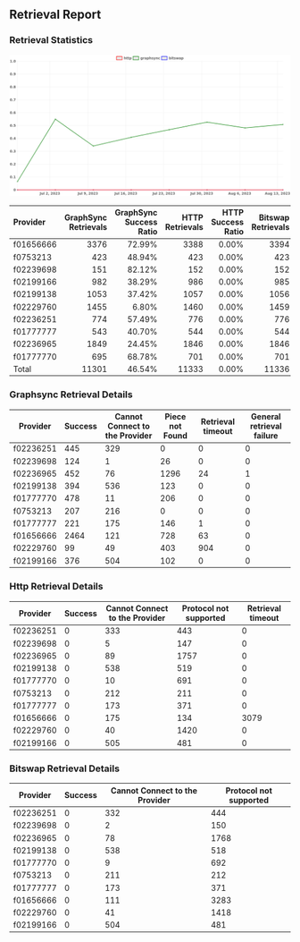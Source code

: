 ## Retrieval Report
### Retrieval Statistics
<img src="https://raw.githubusercontent.com/data-preservation-programs/filplus-checker-assets/main/filecoin-project/filecoin-plus-large-datasets/issues/1051/1692156289804.png"/>

| Provider  | GraphSync Retrievals | GraphSync Success Ratio | HTTP Retrievals | HTTP Success Ratio | Bitswap Retrievals | Bitswap Success Ratio |
| :-------- | -------------------: | ----------------------: | --------------: | -----------------: | -----------------: | --------------------: |
| f01656666 |                 3376 |                  72.99% |            3388 |              0.00% |               3394 |                 0.00% |
| f0753213  |                  423 |                  48.94% |             423 |              0.00% |                423 |                 0.00% |
| f02239698 |                  151 |                  82.12% |             152 |              0.00% |                152 |                 0.00% |
| f02199166 |                  982 |                  38.29% |             986 |              0.00% |                985 |                 0.00% |
| f02199138 |                 1053 |                  37.42% |            1057 |              0.00% |               1056 |                 0.00% |
| f02229760 |                 1455 |                   6.80% |            1460 |              0.00% |               1459 |                 0.00% |
| f02236251 |                  774 |                  57.49% |             776 |              0.00% |                776 |                 0.00% |
| f01777777 |                  543 |                  40.70% |             544 |              0.00% |                544 |                 0.00% |
| f02236965 |                 1849 |                  24.45% |            1846 |              0.00% |               1846 |                 0.00% |
| f01777770 |                  695 |                  68.78% |             701 |              0.00% |                701 |                 0.00% |
| Total     |                11301 |                  46.54% |           11333 |              0.00% |              11336 |                 0.00% |

### Graphsync Retrieval Details
| Provider  | Success | Cannot Connect to the Provider | Piece not Found | Retrieval timeout | General retrieval failure |
| --------- | ------- | ------------------------------ | --------------- | ----------------- | ------------------------- |
| f02236251 | 445     | 329                            | 0               | 0                 | 0                         |
| f02239698 | 124     | 1                              | 26              | 0                 | 0                         |
| f02236965 | 452     | 76                             | 1296            | 24                | 1                         |
| f02199138 | 394     | 536                            | 123             | 0                 | 0                         |
| f01777770 | 478     | 11                             | 206             | 0                 | 0                         |
| f0753213  | 207     | 216                            | 0               | 0                 | 0                         |
| f01777777 | 221     | 175                            | 146             | 1                 | 0                         |
| f01656666 | 2464    | 121                            | 728             | 63                | 0                         |
| f02229760 | 99      | 49                             | 403             | 904               | 0                         |
| f02199166 | 376     | 504                            | 102             | 0                 | 0                         |

### Http Retrieval Details
| Provider  | Success | Cannot Connect to the Provider | Protocol not supported | Retrieval timeout |
| --------- | ------- | ------------------------------ | ---------------------- | ----------------- |
| f02236251 | 0       | 333                            | 443                    | 0                 |
| f02239698 | 0       | 5                              | 147                    | 0                 |
| f02236965 | 0       | 89                             | 1757                   | 0                 |
| f02199138 | 0       | 538                            | 519                    | 0                 |
| f01777770 | 0       | 10                             | 691                    | 0                 |
| f0753213  | 0       | 212                            | 211                    | 0                 |
| f01777777 | 0       | 173                            | 371                    | 0                 |
| f01656666 | 0       | 175                            | 134                    | 3079              |
| f02229760 | 0       | 40                             | 1420                   | 0                 |
| f02199166 | 0       | 505                            | 481                    | 0                 |

### Bitswap Retrieval Details
| Provider  | Success | Cannot Connect to the Provider | Protocol not supported |
| --------- | ------- | ------------------------------ | ---------------------- |
| f02236251 | 0       | 332                            | 444                    |
| f02239698 | 0       | 2                              | 150                    |
| f02236965 | 0       | 78                             | 1768                   |
| f02199138 | 0       | 538                            | 518                    |
| f01777770 | 0       | 9                              | 692                    |
| f0753213  | 0       | 211                            | 212                    |
| f01777777 | 0       | 173                            | 371                    |
| f01656666 | 0       | 111                            | 3283                   |
| f02229760 | 0       | 41                             | 1418                   |
| f02199166 | 0       | 504                            | 481                    |
